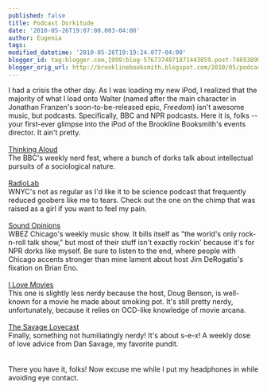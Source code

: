 ```yaml
---
published: false
title: Podcast Dorkitude
date: '2010-05-26T19:07:00.003-04:00'
author: Eugenia
tags: 
modified_datetime: '2010-05-26T19:19:24.077-04:00'
blogger_id: tag:blogger.com,1999:blog-5767374071871443859.post-7469389949293532668
blogger_orig_url: http://brooklinebooksmith.blogspot.com/2010/05/podcast-dorkitude.html
---
```


I had a crisis the other day. As I was loading my new iPod, I realized that the majority of what I load onto Walter (named after the main character in Jonathan Franzen's soon-to-be-released epic, <span style="font-style:italic;">Freedom</span>) isn't awesome music, but podcasts. Specifically, BBC and NPR podcasts. Here it is, folks -- your first-ever glimpse into the iPod of the Brookline Booksmith's events director. It ain't pretty.<br /><br /><a href="http://www.bbc.co.uk/programmes/b006qy05">Thinking Aloud</a><br />The BBC's weekly nerd fest, where a bunch of dorks talk about intellectual pursuits of a sociological nature.<br /><br /><a href="http://www.wnyc.org/shows/radiolab/">RadioLab</a><br />WNYC's not as regular as I'd like it to be science podcast that frequently reduced goobers like me to tears. Check out the one on the chimp that was raised as a girl if you want to feel my pain.<br /><br /><a href="http://www.soundopinions.org/">Sound Opinions</a><br />WBEZ Chicago's weekly music show. It bills itself as "the world's only rock-n-roll talk show," but most of their stuff isn't exactly rockin' because it's for NPR dorks like myself. Be sure to listen to the end, where people with Chicago accents stronger than mine lament about host Jim DeRogatis's fixation on Brian Eno.<br /><br /><a href="http://losangeles.ucbtheatre.com/shows/1163">I Love Movies</a><br />This one is slightly less nerdy because the host, Doug Benson, is well-known for a movie he made about smoking pot. It's still pretty nerdy, unfortunately, because it relies on OCD-like knowledge of movie arcana. <br /><br /><a href="http://podcasts.thestranger.com/savagelove/">The Savage Lovecast</a><br />Finally, something not humiliatingly nerdy! It's about s-e-x! A weekly dose of love advice from Dan Savage, my favorite pundit. <br /><br /><br />There you have it, folks! Now excuse me while I put my headphones in while avoiding eye contact.